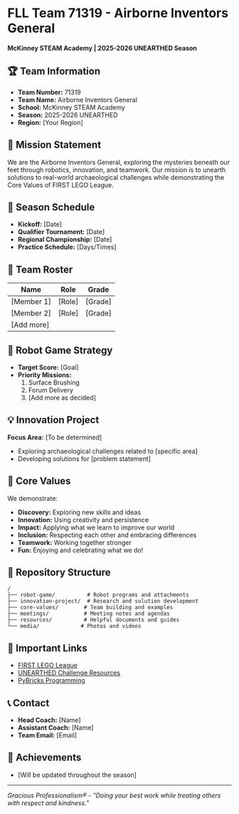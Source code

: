 # FLL Team 71319 - Airborne Inventors General
**McKinney STEAM Academy | 2025-2026 UNEARTHED Season**

## 🏆 Team Information
- **Team Number:** 71319
- **Team Name:** Airborne Inventors General
- **School:** McKinney STEAM Academy
- **Season:** 2025-2026 UNEARTHED
- **Region:** [Your Region]

## 🎯 Mission Statement
We are the Airborne Inventors General, exploring the mysteries beneath our feet through robotics, innovation, and teamwork. Our mission is to unearth solutions to real-world archaeological challenges while demonstrating the Core Values of FIRST LEGO League.

## 📅 Season Schedule
- **Kickoff:** [Date]
- **Qualifier Tournament:** [Date]
- **Regional Championship:** [Date]
- **Practice Schedule:** [Days/Times]

## 👥 Team Roster
| Name | Role | Grade |
|------|------|-------|
| [Member 1] | [Role] | [Grade] |
| [Member 2] | [Role] | [Grade] |
| [Add more] | | |

## 🤖 Robot Game Strategy
- **Target Score:** [Goal]
- **Priority Missions:**
  1. Surface Brushing
  2. Forum Delivery
  3. [Add more as decided]

## 💡 Innovation Project
**Focus Area:** [To be determined]
- Exploring archaeological challenges related to [specific area]
- Developing solutions for [problem statement]

## 🌟 Core Values
We demonstrate:
- **Discovery:** Exploring new skills and ideas
- **Innovation:** Using creativity and persistence
- **Impact:** Applying what we learn to improve our world
- **Inclusion:** Respecting each other and embracing differences
- **Teamwork:** Working together stronger
- **Fun:** Enjoying and celebrating what we do!

## 📂 Repository Structure
```
/
├── robot-game/          # Robot programs and attachments
├── innovation-project/  # Research and solution development
├── core-values/        # Team building and examples
├── meetings/           # Meeting notes and agendas
├── resources/          # Helpful documents and guides
└── media/             # Photos and videos
```

## 🔗 Important Links
- [FIRST LEGO League](https://www.firstlegoleague.org/)
- [UNEARTHED Challenge Resources](https://www.firstinspires.org/resource-library/fll/challenge/challenge-and-resources)
- [PyBricks Programming](https://pybricks.com)

## 📞 Contact
- **Head Coach:** [Name]
- **Assistant Coach:** [Name]
- **Team Email:** [Email]

## 🏅 Achievements
- [Will be updated throughout the season]

---

*Gracious Professionalism® - "Doing your best work while treating others with respect and kindness."*